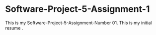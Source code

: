 # Software-Project-5-Assignment-1
This is my Software-Project-5-Assignment-Number 01.
This is my initial resume .
